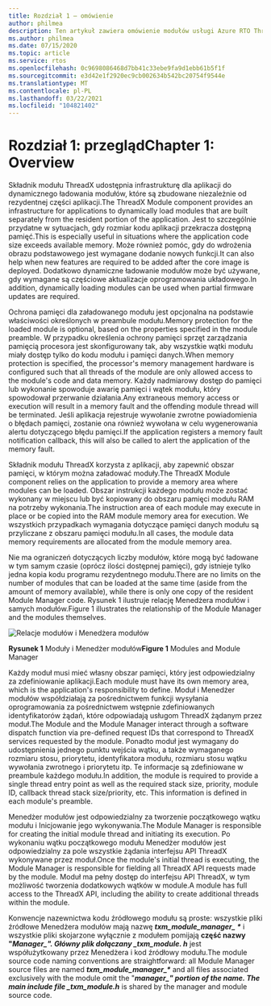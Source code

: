 ```yaml
---
title: Rozdział 1 — omówienie
author: philmea
description: Ten artykuł zawiera omówienie modułów usługi Azure RTO ThreadX
ms.author: philmea
ms.date: 07/15/2020
ms.topic: article
ms.service: rtos
ms.openlocfilehash: 0c9698086468d7bb41c33ebe9fa9d1ebb61b5f1f
ms.sourcegitcommit: e3d42e1f2920ec9cb002634b542bc20754f9544e
ms.translationtype: MT
ms.contentlocale: pl-PL
ms.lasthandoff: 03/22/2021
ms.locfileid: "104821402"
---
```

# <a name="chapter-1-overview"></a><span data-ttu-id="a3b74-103">Rozdział 1: przegląd</span><span class="sxs-lookup"><span data-stu-id="a3b74-103">Chapter 1: Overview</span></span>

<span data-ttu-id="a3b74-104">Składnik modułu ThreadX udostępnia infrastrukturę dla aplikacji do dynamicznego ładowania modułów, które są zbudowane niezależnie od rezydentnej części aplikacji.</span><span class="sxs-lookup"><span data-stu-id="a3b74-104">The ThreadX Module component provides an infrastructure for applications to dynamically load modules that are built separately from the resident portion of the application.</span></span> <span data-ttu-id="a3b74-105">Jest to szczególnie przydatne w sytuacjach, gdy rozmiar kodu aplikacji przekracza dostępną pamięć.</span><span class="sxs-lookup"><span data-stu-id="a3b74-105">This is especially useful in situations where the application code size exceeds available memory.</span></span> <span data-ttu-id="a3b74-106">Może również pomóc, gdy do wdrożenia obrazu podstawowego jest wymagane dodanie nowych funkcji.</span><span class="sxs-lookup"><span data-stu-id="a3b74-106">It can also help when new features are required to be added after the core image is deployed.</span></span> <span data-ttu-id="a3b74-107">Dodatkowo dynamiczne ładowanie modułów może być używane, gdy wymagane są częściowe aktualizacje oprogramowania układowego.</span><span class="sxs-lookup"><span data-stu-id="a3b74-107">In addition, dynamically loading modules can be used when partial firmware updates are required.</span></span>

<span data-ttu-id="a3b74-108">Ochrona pamięci dla załadowanego modułu jest opcjonalna na podstawie właściwości określonych w preambule modułu.</span><span class="sxs-lookup"><span data-stu-id="a3b74-108">Memory protection for the loaded module is optional, based on the properties specified in the module preamble.</span></span> <span data-ttu-id="a3b74-109">W przypadku określenia ochrony pamięci sprzęt zarządzania pamięcią procesora jest skonfigurowany tak, aby wszystkie wątki modułu miały dostęp tylko do kodu modułu i pamięci danych.</span><span class="sxs-lookup"><span data-stu-id="a3b74-109">When memory protection is specified, the processor's memory management hardware is configured such that all threads of the module are only allowed access to the module's code and data memory.</span></span> <span data-ttu-id="a3b74-110">Każdy nadmiarowy dostęp do pamięci lub wykonanie spowoduje awarię pamięci i wątek modułu, który spowodował przerwanie działania.</span><span class="sxs-lookup"><span data-stu-id="a3b74-110">Any extraneous memory access or execution will result in a memory fault and the offending module thread will be terminated.</span></span> <span data-ttu-id="a3b74-111">Jeśli aplikacja rejestruje wywołanie zwrotne powiadomienia o błędach pamięci, zostanie ona również wywołana w celu wygenerowania alertu dotyczącego błędu pamięci.</span><span class="sxs-lookup"><span data-stu-id="a3b74-111">If the application registers a memory fault notification callback, this will also be called to alert the application of the memory fault.</span></span>

<span data-ttu-id="a3b74-112">Składnik modułu ThreadX korzysta z aplikacji, aby zapewnić obszar pamięci, w którym można załadować moduły.</span><span class="sxs-lookup"><span data-stu-id="a3b74-112">The ThreadX Module component relies on the application to provide a memory area where modules can be loaded.</span></span> <span data-ttu-id="a3b74-113">Obszar instrukcji każdego modułu może zostać wykonany w miejscu lub być kopiowany do obszaru pamięci modułu RAM na potrzeby wykonania.</span><span class="sxs-lookup"><span data-stu-id="a3b74-113">The instruction area of each module may execute in place or be copied into the RAM module memory area for execution.</span></span> <span data-ttu-id="a3b74-114">We wszystkich przypadkach wymagania dotyczące pamięci danych modułu są przyliczane z obszaru pamięci modułu.</span><span class="sxs-lookup"><span data-stu-id="a3b74-114">In all cases, the module data memory requirements are allocated from the module memory area.</span></span>

<span data-ttu-id="a3b74-115">Nie ma ograniczeń dotyczących liczby modułów, które mogą być ładowane w tym samym czasie (oprócz ilości dostępnej pamięci), gdy istnieje tylko jedna kopia kodu programu rezydentnego modułu.</span><span class="sxs-lookup"><span data-stu-id="a3b74-115">There are no limits on the number of modules that can be loaded at the same time (aside from the amount of memory available), while there is only one copy of the resident Module Manager code.</span></span> <span data-ttu-id="a3b74-116">Rysunek 1 ilustruje relację Menedżera modułów i samych modułów.</span><span class="sxs-lookup"><span data-stu-id="a3b74-116">Figure 1 illustrates the relationship of the Module Manager and the modules themselves.</span></span>

![Relacje modułów i Menedżera modułów](media/image2.png)

<span data-ttu-id="a3b74-118">**Rysunek 1** Moduły i Menedżer modułów</span><span class="sxs-lookup"><span data-stu-id="a3b74-118">**Figure 1** Modules and Module Manager</span></span>

<span data-ttu-id="a3b74-119">Każdy moduł musi mieć własny obszar pamięci, który jest odpowiedzialny za zdefiniowanie aplikacji.</span><span class="sxs-lookup"><span data-stu-id="a3b74-119">Each module must have its own memory area, which is the application's responsibility to define.</span></span> <span data-ttu-id="a3b74-120">Moduł i Menedżer modułów współdziałają za pośrednictwem funkcji wysyłania oprogramowania za pośrednictwem wstępnie zdefiniowanych identyfikatorów żądań, które odpowiadają usługom ThreadX żądanym przez moduł.</span><span class="sxs-lookup"><span data-stu-id="a3b74-120">The Module and the Module Manager interact through a software dispatch function via pre-defined request IDs that correspond to ThreadX services requested by the module.</span></span> <span data-ttu-id="a3b74-121">Ponadto moduł jest wymagany do udostępnienia jednego punktu wejścia wątku, a także wymaganego rozmiaru stosu, priorytetu, identyfikatora modułu, rozmiaru stosu wątku wywołania zwrotnego i priorytetu itp. Te informacje są zdefiniowane w preambule każdego modułu.</span><span class="sxs-lookup"><span data-stu-id="a3b74-121">In addition, the module is required to provide a single thread entry point as well as the required stack size, priority, module ID, callback thread stack size/priority, etc. This information is defined in each module's preamble.</span></span>

<span data-ttu-id="a3b74-122">Menedżer modułów jest odpowiedzialny za tworzenie początkowego wątku modułu i Inicjowanie jego wykonywania.</span><span class="sxs-lookup"><span data-stu-id="a3b74-122">The Module Manager is responsible for creating the initial module thread and initiating its execution.</span></span> <span data-ttu-id="a3b74-123">Po wykonaniu wątku początkowego modułu Menedżer modułów jest odpowiedzialny za pole wszystkie żądania interfejsu API ThreadX wykonywane przez moduł.</span><span class="sxs-lookup"><span data-stu-id="a3b74-123">Once the module's initial thread is executing, the Module Manager is responsible for fielding all ThreadX API requests made by the module.</span></span> <span data-ttu-id="a3b74-124">Moduł ma pełny dostęp do interfejsu API ThreadX, w tym możliwość tworzenia dodatkowych wątków w module.</span><span class="sxs-lookup"><span data-stu-id="a3b74-124">A module has full access to the ThreadX API, including the ability to create additional threads within the module.</span></span>  
  
<span data-ttu-id="a3b74-125">Konwencje nazewnictwa kodu źródłowego modułu są proste: wszystkie pliki źródłowe Menedżera modułów mają nazwę ***txm_module_manager_ \**** i wszystkie pliki skojarzone wyłącznie z modułem pomijają **część nazwy "_Manager_*_". Główny plik dołączany _*_txm_module. h_** jest współużytkowany przez Menedżera i kod źródłowy modułu.</span><span class="sxs-lookup"><span data-stu-id="a3b74-125">The module source code naming conventions are straightforward: all Module Manager source files are named ***txm_module_manager_\**** and all files associated exclusively with the module omit the "**_manager_*_" portion of the name. The main include file _*_txm_module.h_** is shared by the manager and module source code.</span></span>
